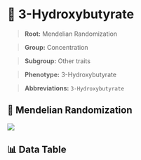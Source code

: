 # 🧪 3-Hydroxybutyrate

> **Root:** Mendelian Randomization

> **Group:** Concentration  

> **Subgroup:** Other traits

> **Phenotype:** 3-Hydroxybutyrate  

> **Abbreviations:** `3-Hydroxybutyrate`

## 🧬 Mendelian Randomization  

<img src="/MR/Figures/Inverse/3hengxianHydroxybutyrate.png"/>


## 📊 Data Table


<CsvTableMRI src="/MR_Data/Inverse/3hengxianHydroxybutyrate.csv"/>
